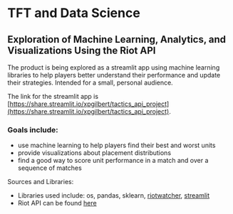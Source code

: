 # TFT and Data Science
## Exploration of Machine Learning, Analytics, and Visualizations Using the Riot API

The product is being explored as a streamlit app using machine learning libraries to help players better understand their performance and update their strategies.  Intended for a small, personal audience.

The link for the streamlit app is [https://share.streamlit.io/xpgilbert/tactics_api_project](https://share.streamlit.io/xpgilbert/tactics_api_project).



### Goals include:
* use machine learning to help players find their best and worst units
* provide visualizations about placement distributions
* find a good way to score unit performance in a match and over a sequence of matches

Sources and Libraries:
* Libraries used include: os, pandas, sklearn, [riotwatcher](https://riot-watcher.readthedocs.io/en/latest/), [streamlit](https://streamlit.io/)
* Riot API can be found [here](https://developer.riotgames.com/)

